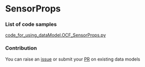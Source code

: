 # SensorProps

### List of code samples 

<!-- 50-List of code -->

<!-- [code entry](link) -->
[code_for_using_dataModel.OCF_SensorProps.py](https://github.com/smart-data-models/dataModel.OCF/blob/master/SensorProps/code/code_for_using_dataModel.OCF_SensorProps.py)


<!-- /50-List of code -->

### Contribution
You can raise an [issue](https://github.com/smart-data-models/dataModel.OCF/issues) or submit your [PR](https://github.com/smart-data-models/dataModel.OCF/pulls) on existing data models
